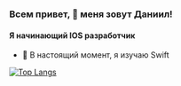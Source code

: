 ### Всем привет, 👋 меня зовут Даниил!
#### Я начинающий IOS разработчик
- 🌱 В настоящий момент, я изучаю Swift

[![Top Langs](https://github-readme-stats.vercel.app/api/top-langs/?username=eeeyyeeezz&layout=compact)](https://github.com/anuraghazra/github-readme-stats)

<!--
**eeeyyeeezz/eeeyyeeezz** is a ✨ _special_ ✨ repository because its `README.md` (this file) appears on your GitHub profile.

Here are some ideas to get you started:

- 🔭 I’m currently working on ...
- 🌱 I’m currently learning ...
- 👯 I’m looking to collaborate on ...
- 🤔 I’m looking for help with ...
- 💬 Ask me about ...
- 📫 How to reach me: ...
- 😄 Pronouns: ...
- ⚡ Fun fact: ...
-->
